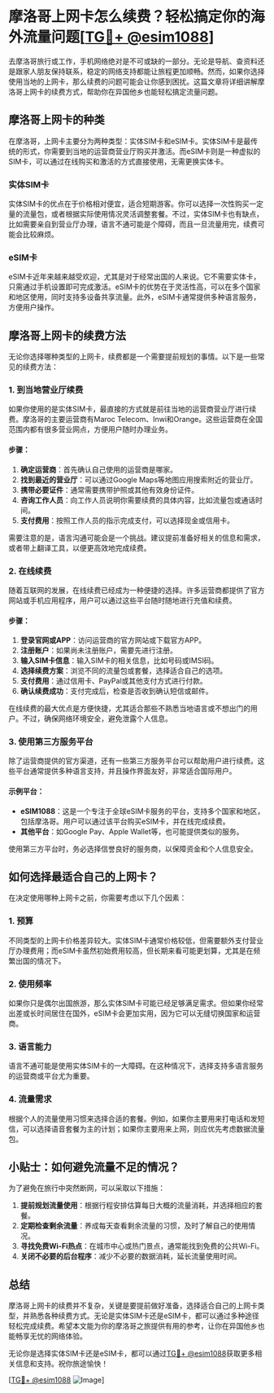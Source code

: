# 摩洛哥上网卡怎么续费？轻松搞定你的海外流量问题[[TG💪+ @esim1088](https://t.me/s/esim1088)]

去摩洛哥旅行或工作，手机网络绝对是不可或缺的一部分。无论是导航、查资料还是跟家人朋友保持联系，稳定的网络支持都能让旅程更加顺畅。然而，如果你选择使用当地的上网卡，那么续费的问题可能会让你感到困扰。这篇文章将详细讲解摩洛哥上网卡的续费方式，帮助你在异国他乡也能轻松搞定流量问题。

## 摩洛哥上网卡的种类

在摩洛哥，上网卡主要分为两种类型：实体SIM卡和eSIM卡。实体SIM卡是最传统的形式，你需要到当地的运营商营业厅购买并激活。而eSIM卡则是一种虚拟的SIM卡，可以通过在线购买和激活的方式直接使用，无需更换实体卡。

### 实体SIM卡

实体SIM卡的优点在于价格相对便宜，适合短期游客。你可以选择一次性购买一定量的流量包，或者根据实际使用情况灵活调整套餐。不过，实体SIM卡也有缺点，比如需要亲自到营业厅办理，语言不通可能是个障碍，而且一旦流量用完，续费可能会比较麻烦。

### eSIM卡

eSIM卡近年来越来越受欢迎，尤其是对于经常出国的人来说。它不需要实体卡，只需通过手机设置即可完成激活。eSIM卡的优势在于灵活性高，可以在多个国家和地区使用，同时支持多设备共享流量。此外，eSIM卡通常提供多种语言服务，方便用户操作。

## 摩洛哥上网卡的续费方法

无论你选择哪种类型的上网卡，续费都是一个需要提前规划的事情。以下是一些常见的续费方法：

### 1. 到当地营业厅续费

如果你使用的是实体SIM卡，最直接的方式就是前往当地的运营商营业厅进行续费。摩洛哥的主要运营商有Maroc Telecom、Inwi和Orange。这些运营商在全国范围内都有很多营业网点，方便用户随时办理业务。

#### 步骤：
1. **确定运营商**：首先确认自己使用的运营商是哪家。
2. **找到最近的营业厅**：可以通过Google Maps等地图应用搜索附近的营业厅。
3. **携带必要证件**：通常需要携带护照或其他有效身份证件。
4. **咨询工作人员**：向工作人员说明你需要续费的具体内容，比如流量包或通话时间。
5. **支付费用**：按照工作人员的指示完成支付，可以选择现金或信用卡。

需要注意的是，语言沟通可能会是一个挑战。建议提前准备好相关的信息和需求，或者带上翻译工具，以便更高效地完成续费。

### 2. 在线续费

随着互联网的发展，在线续费已经成为一种便捷的选择。许多运营商都提供了官方网站或手机应用程序，用户可以通过这些平台随时随地进行充值和续费。

#### 步骤：
1. **登录官网或APP**：访问运营商的官方网站或下载官方APP。
2. **注册账户**：如果尚未注册账户，需要先进行注册。
3. **输入SIM卡信息**：输入SIM卡的相关信息，比如号码或IMSI码。
4. **选择续费方案**：浏览不同的流量包或套餐，选择适合自己的选项。
5. **支付费用**：通过信用卡、PayPal或其他支付方式进行付款。
6. **确认续费成功**：支付完成后，检查是否收到确认短信或邮件。

在线续费的最大优点是方便快捷，尤其适合那些不熟悉当地语言或不想出门的用户。不过，确保网络环境安全，避免泄露个人信息。

### 3. 使用第三方服务平台

除了运营商提供的官方渠道，还有一些第三方服务平台可以帮助用户进行续费。这些平台通常提供多种语言支持，并且操作界面友好，非常适合国际用户。

#### 示例平台：
- **eSIM1088**：这是一个专注于全球eSIM卡服务的平台，支持多个国家和地区，包括摩洛哥。用户可以通过该平台购买eSIM卡，并在线完成续费。
- **其他平台**：如Google Pay、Apple Wallet等，也可能提供类似的服务。

使用第三方平台时，务必选择信誉良好的服务商，以保障资金和个人信息安全。

## 如何选择最适合自己的上网卡？

在决定使用哪种上网卡之前，你需要考虑以下几个因素：

### 1. 预算

不同类型的上网卡价格差异较大。实体SIM卡通常价格较低，但需要额外支付营业厅办理费用；而eSIM卡虽然初始费用较高，但长期来看可能更划算，尤其是在频繁出国的情况下。

### 2. 使用频率

如果你只是偶尔出国旅游，那么实体SIM卡可能已经足够满足需求。但如果你经常出差或长时间居住在国外，eSIM卡会更加实用，因为它可以无缝切换国家和运营商。

### 3. 语言能力

语言不通可能是使用实体SIM卡的一大障碍。在这种情况下，选择支持多语言服务的运营商或平台尤为重要。

### 4. 流量需求

根据个人的流量使用习惯来选择合适的套餐。例如，如果你主要用来打电话和发短信，可以选择语音套餐为主的计划；如果你主要用来上网，则应优先考虑数据流量包。

## 小贴士：如何避免流量不足的情况？

为了避免在旅行中突然断网，可以采取以下措施：

1. **提前规划流量使用**：根据行程安排估算每日大概的流量消耗，并选择相应的套餐。
2. **定期检查剩余流量**：养成每天查看剩余流量的习惯，及时了解自己的使用情况。
3. **寻找免费Wi-Fi热点**：在城市中心或热门景点，通常能找到免费的公共Wi-Fi。
4. **关闭不必要的后台程序**：减少不必要的数据消耗，延长流量使用时间。

## 总结

摩洛哥上网卡的续费并不复杂，关键是要提前做好准备，选择适合自己的上网卡类型，并熟悉各种续费方式。无论是实体SIM卡还是eSIM卡，都可以通过多种途径轻松完成续费。希望本文能为你的摩洛哥之旅提供有用的参考，让你在异国他乡也能畅享无忧的网络体验。

无论你是选择实体SIM卡还是eSIM卡，都可以通过[TG💪+ @esim1088](https://t.me/s/esim1088)获取更多相关信息和支持。祝你旅途愉快！

[[TG💪+ @esim1088](https://t.me/s/esim1088) ![Image](https://i.postimg.cc/4NQfJmqS/Snipaste-2025-05-13-00-14-12.png)]